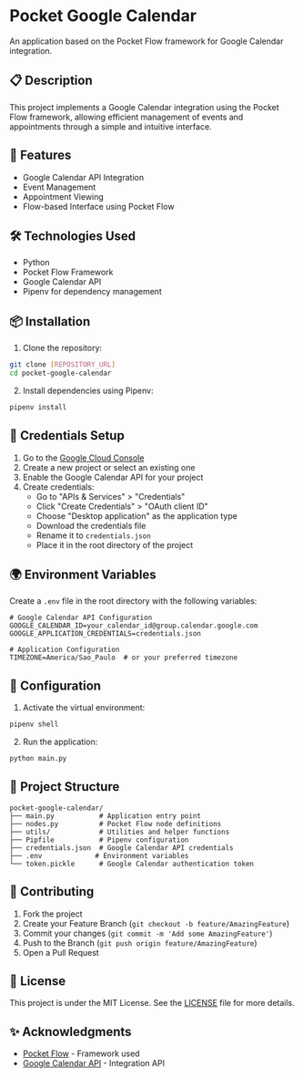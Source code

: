 # Pocket Google Calendar

An application based on the Pocket Flow framework for Google Calendar integration.

## 📋 Description

This project implements a Google Calendar integration using the Pocket Flow framework, allowing efficient management of events and appointments through a simple and intuitive interface.

## 🚀 Features

- Google Calendar API Integration
- Event Management
- Appointment Viewing
- Flow-based Interface using Pocket Flow

## 🛠️ Technologies Used

- Python
- Pocket Flow Framework
- Google Calendar API
- Pipenv for dependency management

## 📦 Installation

1. Clone the repository:
```bash
git clone [REPOSITORY_URL]
cd pocket-google-calendar
```

2. Install dependencies using Pipenv:
```bash
pipenv install
```

## 🔑 Credentials Setup

1. Go to the [Google Cloud Console](https://console.cloud.google.com/)
2. Create a new project or select an existing one
3. Enable the Google Calendar API for your project
4. Create credentials:
   - Go to "APIs & Services" > "Credentials"
   - Click "Create Credentials" > "OAuth client ID"
   - Choose "Desktop application" as the application type
   - Download the credentials file
   - Rename it to `credentials.json`
   - Place it in the root directory of the project

## 🌍 Environment Variables

Create a `.env` file in the root directory with the following variables:

```env
# Google Calendar API Configuration
GOOGLE_CALENDAR_ID=your_calendar_id@group.calendar.google.com
GOOGLE_APPLICATION_CREDENTIALS=credentials.json

# Application Configuration
TIMEZONE=America/Sao_Paulo  # or your preferred timezone
```

## 🔧 Configuration

1. Activate the virtual environment:
```bash
pipenv shell
```

2. Run the application:
```bash
python main.py
```

## 📁 Project Structure

```
pocket-google-calendar/
├── main.py           # Application entry point
├── nodes.py          # Pocket Flow node definitions
├── utils/            # Utilities and helper functions
├── Pipfile           # Pipenv configuration
├── credentials.json  # Google Calendar API credentials
├── .env             # Environment variables
└── token.pickle      # Google Calendar authentication token
```

## 🤝 Contributing

1. Fork the project
2. Create your Feature Branch (`git checkout -b feature/AmazingFeature`)
3. Commit your changes (`git commit -m 'Add some AmazingFeature'`)
4. Push to the Branch (`git push origin feature/AmazingFeature`)
5. Open a Pull Request

## 📝 License

This project is under the MIT License. See the [LICENSE](LICENSE) file for more details.

## ✨ Acknowledgments

- [Pocket Flow](https://github.com/the-pocket/PocketFlow) - Framework used
- [Google Calendar API](https://developers.google.com/calendar) - Integration API 